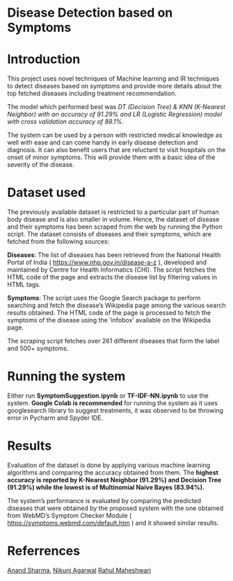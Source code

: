# Disease Detection based on Symptoms

# Introduction
This project uses novel techniques of Machine learning and IR techniques to detect diseases based on symptoms and provide more details about the top fetched diseases including treatment recommendation.

The model which performed best was _DT (Decision Tree) & KNN (K-Nearest Neighbor) with an accuracy of 91.29% and LR (Logistic Regression) model with cross validation accuracy of 89.1%._

The system can be used by a person with restricted medical knowledge as well with ease and can come handy in early disease detection and diagnosis. It can also benefit users that are reluctant to visit hospitals on the onset of minor symptoms. This will provide them with a basic idea of the severity of the disease.


# Dataset used
The previously available dataset is restricted to a particular part of human body disease and is also smaller in volume. Hence, the dataset of disease and their symptoms has been scraped from the web by running the Python script. The dataset consists of diseases and their symptoms, which are fetched from the following sources:

**Diseases**: The list of diseases has been retrieved from the National Health Portal of India ( https://www.nhp.gov.in/disease-a-z ), developed and maintained by Centre for Health Informatics (CHI). The script fetches the HTML code of the page and extracts the disease list by filtering values in HTML tags.

**Symptoms**: The script uses the Google Search package to perform searching and fetch the disease’s Wikipedia page among the various search results obtained. The HTML code of the page is processed to fetch the symptoms of the disease using the ’infobox’ available on the Wikipedia page.

The scraping script fetches over 261 different diseases that form the label and 500+ symptoms.

# Running the system

Either run **SymptomSuggestion.ipynb** or **TF-IDF-NN.ipynb** to use the system. **Google Colab is recommended** for running the system as it uses googlesearch library to suggest treatments, it was observed to be throwing error in Pycharm and Spyder IDE.

# Results

Evaluation of the dataset is done by applying various machine learning algorithms and comparing the accuracy obtained from them. The **highest accuracy is reported by K-Nearest Neighbor (91.29%) and Decision Tree (91.29%) while the lowest is of Multinomial Naive Bayes
(83.94%).**

The system’s performance is evaluated by comparing the predicted diseases that were obtained by the proposed system with the one obtained from WebMD’s Symptom Checker Module ( https://symptoms.webmd.com/default.htm ) and it showed similar results.

# Referrences 
[Anand Sharma](mailto:anand19059@iiitd.ac.in), 
[Nikunj Agarwal](mailto:nikunj19093@iiitd.ac.in) 
[Rahul Maheshwari](mailto:rahul19027@iiitd.ac.in)
